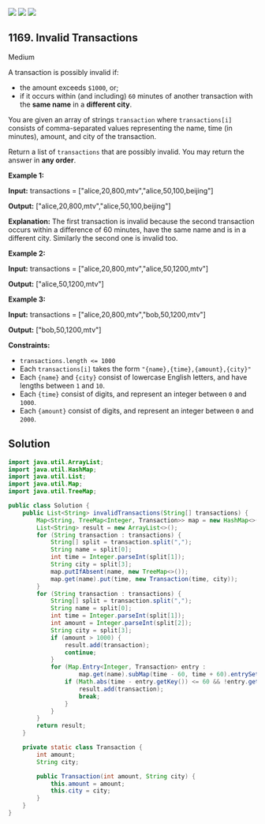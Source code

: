 [![](https://img.shields.io/github/stars/javadev/LeetCode-in-Java?label=Stars&style=flat-square)](https://github.com/javadev/LeetCode-in-Java)
[![](https://img.shields.io/github/forks/javadev/LeetCode-in-Java?label=Fork%20me%20on%20GitHub%20&style=flat-square)](https://github.com/javadev/LeetCode-in-Java/fork)
[![](https://img.shields.io/badge/-LeetCode%20in%20Kotlin-blue?style=flat-square)](https://github.com/javadev/LeetCode-in-Kotlin)

## 1169\. Invalid Transactions

Medium

A transaction is possibly invalid if:

*   the amount exceeds `$1000`, or;
*   if it occurs within (and including) `60` minutes of another transaction with the **same name** in a **different city**.

You are given an array of strings `transaction` where `transactions[i]` consists of comma-separated values representing the name, time (in minutes), amount, and city of the transaction.

Return a list of `transactions` that are possibly invalid. You may return the answer in **any order**.

**Example 1:**

**Input:** transactions = ["alice,20,800,mtv","alice,50,100,beijing"]

**Output:** ["alice,20,800,mtv","alice,50,100,beijing"]

**Explanation:** The first transaction is invalid because the second transaction occurs within a difference of 60 minutes, have the same name and is in a different city. Similarly the second one is invalid too.

**Example 2:**

**Input:** transactions = ["alice,20,800,mtv","alice,50,1200,mtv"]

**Output:** ["alice,50,1200,mtv"]

**Example 3:**

**Input:** transactions = ["alice,20,800,mtv","bob,50,1200,mtv"]

**Output:** ["bob,50,1200,mtv"]

**Constraints:**

*   `transactions.length <= 1000`
*   Each `transactions[i]` takes the form `"{name},{time},{amount},{city}"`
*   Each `{name}` and `{city}` consist of lowercase English letters, and have lengths between `1` and `10`.
*   Each `{time}` consist of digits, and represent an integer between `0` and `1000`.
*   Each `{amount}` consist of digits, and represent an integer between `0` and `2000`.

## Solution

```java
import java.util.ArrayList;
import java.util.HashMap;
import java.util.List;
import java.util.Map;
import java.util.TreeMap;

public class Solution {
    public List<String> invalidTransactions(String[] transactions) {
        Map<String, TreeMap<Integer, Transaction>> map = new HashMap<>();
        List<String> result = new ArrayList<>();
        for (String transaction : transactions) {
            String[] split = transaction.split(",");
            String name = split[0];
            int time = Integer.parseInt(split[1]);
            String city = split[3];
            map.putIfAbsent(name, new TreeMap<>());
            map.get(name).put(time, new Transaction(time, city));
        }
        for (String transaction : transactions) {
            String[] split = transaction.split(",");
            String name = split[0];
            int time = Integer.parseInt(split[1]);
            int amount = Integer.parseInt(split[2]);
            String city = split[3];
            if (amount > 1000) {
                result.add(transaction);
                continue;
            }
            for (Map.Entry<Integer, Transaction> entry :
                    map.get(name).subMap(time - 60, time + 60).entrySet()) {
                if (Math.abs(time - entry.getKey()) <= 60 && !entry.getValue().city.equals(city)) {
                    result.add(transaction);
                    break;
                }
            }
        }
        return result;
    }

    private static class Transaction {
        int amount;
        String city;

        public Transaction(int amount, String city) {
            this.amount = amount;
            this.city = city;
        }
    }
}
```